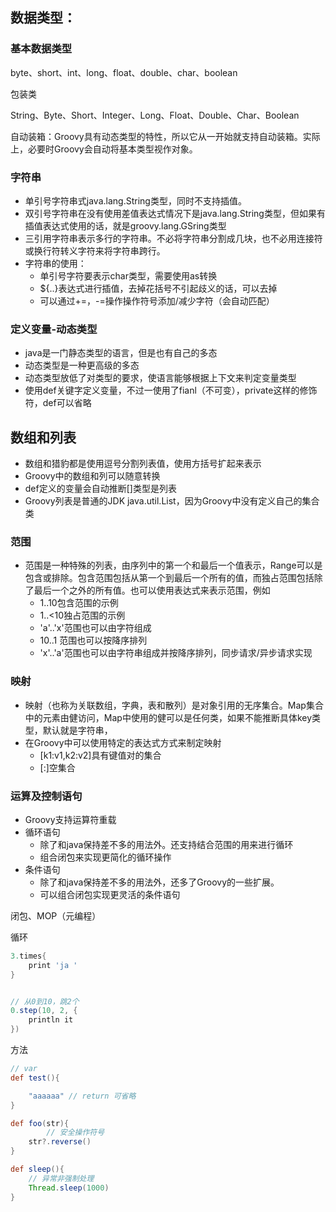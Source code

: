 ## 数据类型：

### 基本数据类型

byte、short、int、long、float、double、char、boolean

包装类

String、Byte、Short、Integer、Long、Float、Double、Char、Boolean

自动装箱：Groovy具有动态类型的特性，所以它从一开始就支持自动装箱。实际上，必要时Groovy会自动将基本类型视作对象。



### 字符串

- 单引号字符串式java.lang.String类型，同时不支持插值。
- 双引号字符串在没有使用差值表达式情况下是java.lang.String类型，但如果有插值表达式使用的话，就是groovy.lang.GSring类型
- 三引用字符串表示多行的字符串。不必将字符串分割成几块，也不必用连接符或换行符转义字符来将字符串跨行。
- 字符串的使用：
  - 单引号字符要表示char类型，需要使用as转换
  - ${..}表达式进行插值，去掉花括号不引起歧义的话，可以去掉
  - 可以通过+=，-=操作操作符号添加/减少字符（会自动匹配）

### 定义变量-动态类型

- java是一门静态类型的语言，但是也有自己的多态
- 动态类型是一种更高级的多态
- 动态类型放低了对类型的要求，使语言能够根据上下文来判定变量类型
- 使用def关键字定义变量，不过一使用了fianl（不可变），private这样的修饰符，def可以省略

## 数组和列表

- 数组和猎豹都是使用逗号分割列表值，使用方括号扩起来表示
- Groovy中的数组和列可以随意转换
- def定义的变量会自动推断[]类型是列表
- Groovy列表是普通的JDK java.util.List，因为Groovy中没有定义自己的集合类



### 范围

- 范围是一种特殊的列表，由序列中的第一个和最后一个值表示，Range可以是包含或排除。包含范围包括从第一个到最后一个所有的值，而独占范围包括除了最后一个之外的所有值。也可以使用表达式来表示范围，例如
  - 1..10包含范围的示例
  - 1..<10独占范围的示例
  - 'a'..'x'范围也可以由字符组成
  - 10..1 范围也可以按降序排列
  - 'x'..'a'范围也可以由字符串组成并按降序排列，同步请求/异步请求实现

### 映射

- 映射（也称为关联数组，字典，表和散列）是对象引用的无序集合。Map集合中的元素由健访问，Map中使用的健可以是任何类，如果不能推断具体key类型，默认就是字符串，
- 在Groovy中可以使用特定的表达式方式来制定映射
  - [k1:v1,k2:v2]具有键值对的集合
  - [:]空集合

### 运算及控制语句

- Groovy支持运算符重载
- 循环语句
  - 除了和java保持差不多的用法外。还支持结合范围的用来进行循环
  - 组合闭包来实现更简化的循环操作
- 条件语句
  - 除了和java保持差不多的用法外，还多了Groovy的一些扩展。
  - 可以组合闭包实现更灵活的条件语句





闭包、MOP（元编程）









循环

```groovy
3.times{
    print 'ja '
}


// 从0到10，跳2个
0.step(10, 2, {
    println it
})

```



方法

```groovy
// var
def test(){

    "aaaaaa" // return 可省略
}
```



```groovy
def foo(str){
		// 安全操作符号
    str?.reverse()
}
```



```groovy
def sleep(){
    // 异常非强制处理
    Thread.sleep(1000)
}
```



